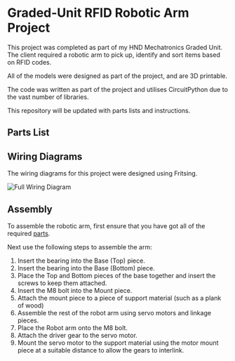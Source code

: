 # Graded-Unit RFID Robotic Arm Project

This project was completed as part of my HND Mechatronics Graded Unit.  The client required a robotic arm to pick up, identify and sort items based on RFID codes.

All of the models were designed as part of the project, and are 3D printable.

The code was written as part of the project and utilises CircuitPython due to the vast number of libraries.

This repository will be updated with parts lists and instructions.

## Parts List

## Wiring Diagrams
The wiring diagrams for this project were designed using Fritsing.

![Full Wiring Diagram](https://user-images.githubusercontent.com/55364420/171036846-cb57e673-e707-403d-95c3-27c03c71ee96.jpg)

## Assembly
To assemble the robotic arm, first ensure that you have got all of the required [parts](#Parts-List).

Next use the following steps to assemble the arm:
1. Insert the bearing into the Base (Top) piece. 
2. Insert the bearing into the Base (Bottom) piece.
3. Place the Top and Bottom pieces of the base together and insert the screws to keep them attached.
4. Insert the M8 bolt into the Mount piece.
5. Attach the mount piece to a piece of support material (such as a plank of wood)
6. Assemble the rest of the robot arm using servo motors and linkage pieces.
7. Place the Robot arm onto the M8 bolt.
8. Attach the driver gear to the servo motor.
9. Mount the servo motor to the support material using the motor mount piece at a suitable distance to allow the gears to interlink.
